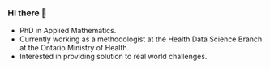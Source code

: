 ### Hi there 👋



- PhD in Applied Mathematics.
-  Currently working as a methodologist at the Health Data Science Branch at the Ontario Ministry of Health.
-  Interested in providing solution to real world challenges. 
<!--
**Mahnaz-ALN/Mahnaz-ALN** is a ✨ _special_ ✨ repository because its `README.md` (this file) appears on your GitHub profile.

Here are some ideas to get you started:
- 🌱 I’m currently learning ...
- 👯 I’m looking to collaborate on ...
- 🤔 I’m looking for help with ...
- 💬 Ask me about ...
- 📫 How to reach me: ...
- 😄 Pronouns: ...
- ⚡ Fun fact: ...
-->


